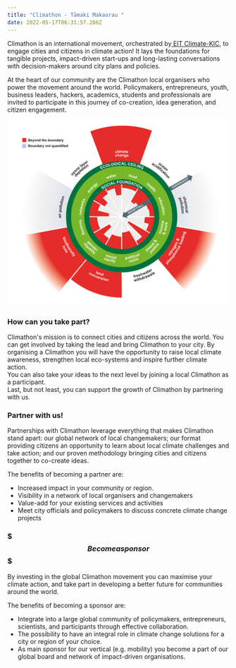 ```yaml
---
title: "Climathon - Tāmaki Makaurau "
date: 2022-05-17T06:31:57.286Z
---
```

Climathon is an international movement, orchestrated by[ EIT Climate-KIC](https://www.climate-kic.org/), to engage cities and citizens in climate action! It lays the foundations for tangible projects, impact-driven start-ups and long-lasting conversations with decision-makers around city plans and policies. 

At the heart of our community are the Climathon local organisers who power the movement around the world. Policymakers, entrepreneurs, youth, business leaders, hackers, academics, students and professionals are invited to participate in this journey of co-creation, idea generation, and citizen engagement.



![Planetary Boundaries ](doughnut2.jpg)

### How can you take part?

Climathon's mission is to connect cities and citizens across the world. You can get involved by taking the lead and bring Climathon to your city. By organising a Climathon you will have the opportunity to raise local climate awareness, strengthen local eco-systems and inspire further climate action. \
You can also take your ideas to the next level by joining a local Climathon as a participant.\
Last, but not least, you can support the growth of Climathon by partnering with us.



### Partner with us!

Partnerships with Climathon leverage everything that makes Climathon stand apart: our global network of local changemakers; our format providing citizens an opportunity to learn about local climate challenges and take action; and our proven methodology bringing cities and citizens together to co-create ideas.

The benefits of becoming a partner are:

* Increased impact in your community or region.
* Visibility in a network of  local organisers and changemakers
* Value-add for your existing services and activities
* Meet city officials and policymakers to discuss concrete climate change projects

### $$$ Become a sponsor $$$

By investing in the global Climathon movement you can maximise your climate action, and take part in developing a better future for communities around the world.

The benefits of becoming a sponsor are:

* Integrate into a large global community of policymakers, entrepreneurs, scientists, and participants through effective collaboration.
* The possibility to have an integral role in climate change solutions for a city or region of your choice.
* As main sponsor for our vertical (e.g. mobility) you become a part of our global board and network of impact-driven organisations.